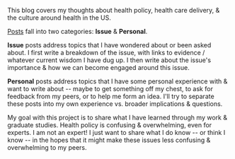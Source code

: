 This blog covers my thoughts about health policy, health care delivery, & the culture around health in the US.

[Posts](https://bainbridge.github.io/health_share/posts/list) fall into two categories: **Issue** & **Personal**.

**Issue** posts address topics that I have wondered about or been asked about. I first write a breakdown of the issue, with links to evidence / whatever current wisdom I have dug up. I then write about the issue's importance & how we can become engaged around this issue.

**Personal** posts address topics that I have some personal experience with & want to write about -- maybe to get something off my chest, to ask for feedback from my peers, or to help me form an idea. I'll try to separate these posts into my own experience vs. broader implications & questions.

My goal with this project is to share what I have learned through my work & graduate studies. Health policy is confusing & overwhelming, even for experts. I am not an expert! I just want to share what I do know -- or think I know -- in the hopes that it might make these issues less confusing & overwhelming to my peers.
